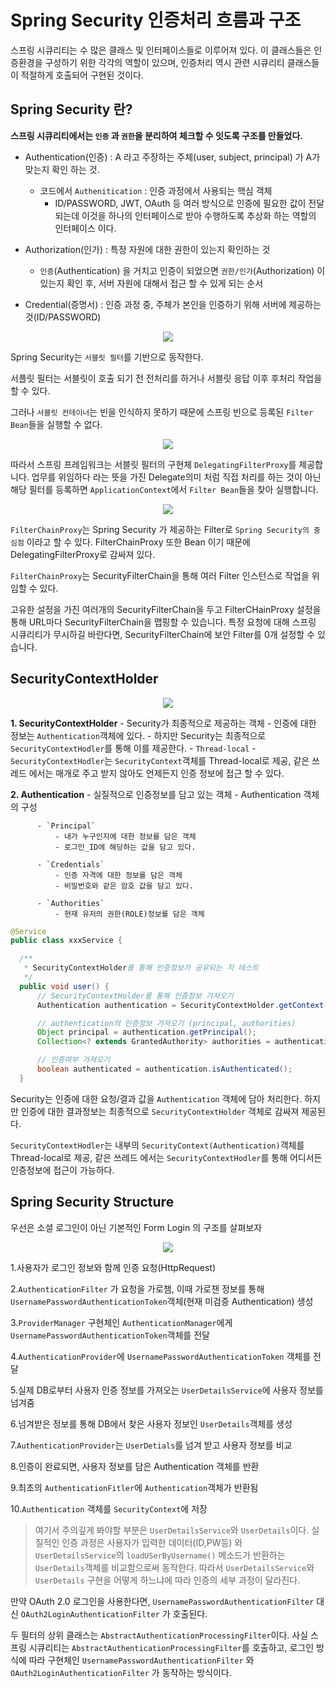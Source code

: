 
# Spring Security 인증처리 흐름과 구조

스프링 시큐리티는 수 많은 클래스 및 인터페이스들로 이루어져 있다. 이 클래스들은 인증환경을 구성하기 위한 각각의 역할이 있으며, 인증처리 역시 관련 시큐리티 클래스들이 적절하게 호출되어 구현된 것이다.

## Spring Security 란?

  __스프링 시큐리티에서는 `인증` 과 `권한`을 분리하여 체크할 수 잇도록 구조를 만들었다.__
    
   - Authentication(인증) : A 라고 주장하는 주체(user, subject, principal) 가 A가 맞는지 확인 하는 것.
      - 코드에서 `Authenitication` : 인증 과정에서 사용되는 핵심 객체
         - ID/PASSWORD, JWT, OAuth 등 여러 방식으로 인증에 필요한 값이 전달되는데 이것을 하나의 인터페이스로 받아 수행하도록 추상화 하는 역할의 인터페이스 이다.
   - Authorization(인가) : 특정 자원에 대한 권한이 있는지 확인하는 것
      - `인증`(Authentication) 을 거치고 인증이 되었으면 `권한/인가`(Authorization) 이 있는지 확인 후, 서버 자원에 대해서 접근 할 수 있게 되는 순서
   
   - Credential(증명서) : 인증 과정 중, 주체가 본인을 인증하기 위해 서버에 제공하는 것(ID/PASSWORD)


  <p align = center>
  <img src = https://media.vlpt.us/images/qotndus43/post/8d342792-848f-4078-9c74-b3acd32e8c91/image.png>
  </p>
  
  Spring Security는 `서블릿 필터`를 기반으로 동작한다.
  
  서플릿 필터는 서블릿이 호출 되기 전 전처리를 하거나 서블릿 응답 이후 후처리 작업을 할 수 있다.
  
  그러나 `서블릿 컨테이너`는 빈을 인식하지 못하기 때문에 스프링 빈으로 등록된 `Filter Bean`들을 실행할 수 없다.
  
  <p align = center>
  <img src= https://media.vlpt.us/images/qotndus43/post/df134816-a636-4a1a-b37f-41d4fd69b01e/image.png>
  </p>
  
  따라서 스프링 프레임워크는 서블릿 필터의 구현체 `DelegatingFilterProxy`를 제공합니다. 업무를 위임하다 라는 뜻을 가진 Delegate의미 처럼 직접 처리를 하는 것이 아닌 해당 필터를 등록하면 `ApplicationContext`에서 `Filter Bean`들을 찾아 실행합니다.
  
  <p align = center>
  <img src = https://media.vlpt.us/images/qotndus43/post/75720d89-0234-4bc8-8057-8c3710e3a16f/image.png>
  </p>
  
  `FilterChainProxy`는 Spring Security 가 제공하는 Filter로 `Spring Security의 중심점` 이라고 할 수 있다. FilterChainProxy 또한 Bean 이기 때문에 DelegatingFilterProxy로 감싸져 있다.
  
  `FilterChainProxy`는 SecurityFilterChain을 통해 여러 Filter 인스턴스로 작업을 위임할 수 있다.
  
  고유한 설정을 가진 여러개의 SecurityFilterChain을 두고 FilterCHainProxy 설정을 통해 URL마다 SecurityFilterChain을 맵핑할 수 있습니다. 특정 요청에 대해 스프링 시큐리티가 무시하길 바란다면, SecurityFilterChain에 보안 Filter를 0개 설정할 수 있습니다.
  
  
  ## SecurityContextHolder
  
  <p align = center>
  <img src = https://media.vlpt.us/images/franc/post/94ae1f24-267e-4ba9-b461-10ed9514bf27/sec2-2.png>
  </p>
  
  __1. SecurityContextHolder__
      - Security가 최종적으로 제공하는 객체
         - 인증에 대한 정보는 `Authentication`객체에 있다.
         - 하지만 Security는 최종적으로 `SecurityContextHodler`를 통해 이를 제공한다.
      - `Thread-local`
          - `SecurityContextHodler`는 `SecurityContext`객체를 Thread-local로 제공, 같은 쓰레드 에서는 매개로 주고 받지 않아도 언제든지 인증 정보에 접근 할 수 있다.
           
  
  
  __2. Authentication__
      - 실질적으로 인증정보를 담고 있는 객체
      - Authentication 객체의 구성
      
          - `Principal`
              - 내가 누구인지에 대한 정보를 담은 객체
              - 로그인_ID에 해당하는 값을 담고 있다.
              
          - `Credentials`
              - 인증 자격에 대한 정보를 담은 객체
              - 비밀번호와 같은 암호 값을 담고 있다.
              
          - `Authorities`
              - 현재 유저의 권한(ROLE)정보를 담은 객체
              
              
  ~~~java
  @Service
public class xxxService {

    /**
     * SecurityContextHolder를 통해 인증정보가 공유되는 지 테스트
     */
    public void user() {
    	// SecurityContextHolder를 통해 인증정보 가져오기
        Authentication authentication = SecurityContextHolder.getContext().getAuthentication();

        // authentication의 인증정보 가져오기 (principal, authorities)
        Object principal = authentication.getPrincipal();
        Collection<? extends GrantedAuthority> authorities = authentication.getAuthorities();

        // 인증여부 가져오기
        boolean authenticated = authentication.isAuthenticated();
    }
  
  ~~~
    
   Security는 인증에 대한 요청/결과 값을 `Authentication` 객체에 담아 처리한다. 하지만 인증에 대한 결과정보는 최종적으로 `SecurityContextHolder` 객체로 감싸져 제공된다.
   
   `SecurityContextHodler`는 내부의 `SecurityContext(Authentication)`객체를 Thread-local로 제공, 같은 쓰레드 에서는 `SecurityContextHodler`를 통해 어디서든 인증정보에 접근이 가능하다.
   
   
   ## Spring Security Structure
   
   우선은 소셜 로그인이 아닌 기본적인 Form Login 의 구조를 살펴보자
   
   <p align = center>
   <img src = https://media.vlpt.us/images/tmdgh0221/post/943d8964-04c2-4310-8b32-caaf0aac8b65/security-aritchtecture.PNG>
   </p>
   
   1.사용자가 로그인 정보와 함께 인증 요청(HttpRequest)
   
   2.`AuthenticationFilter` 가 요청을 가로챔, 이때 가로챈 정보를 통해 `UsernamePasswordAuthenticationToken`객체(현재 미검증 Authentication) 생성
   
   3.`ProviderManager` 구현체인 `AuthenticationManager`에게 `UsernamePasswordAuthenticationToken`객체를 전달
   
   4.`AuthenticationProvider`에 `UsernamePasswordAuthenticationToken` 객체를 전달
   
   5.실제 DB로부터 사용자 인증 정보를 가져오는 `UserDetailsService`에 사용자 정보를 넘겨줌
   
   6.넘겨받은 정보를 통해 DB에서 찾은 사용자 정보인 `UserDetails`객체를 생성
   
   7.`AuthenticationProvider`는 `UserDetials`를 넘겨 받고 사용자 정보를 비교
   
   8.인증이 완료되면, 사용자 정보를 담은 Authentication 객체를 반환
   
   9.최초의 `AuthenticationFitler`에 `Authentication`객체가 반환됨
   
   10.`Authentication` 객체를 `SecurityContext`에 저장
   
   > 여기서 주의깊게 봐야할 부분은 `UserDetailsService`와 `UserDetails`이다. 실질적인 인증 과정은 사용자가 입력한 데이터(ID,PW등) 와 `UserDetailsService`의 `loadUSerByUsername()` 메소드가 반환하는 `UserDetails`객체를 비교함으로써 동작한다. 따라서 `UserDetailsService`와 `UserDetails` 구현을 어떻게 하느냐에 따라 인증의 세부 과정이 달라진다.
   
   만약 OAuth 2.0 로그인을 사용한다면, `UsernamePasswordAuthenticationFilter` 대신 `OAuth2LoginAuthenticationFilter` 가 호출된다. 
   
   두 필터의 상위 클래스는 `AbstractAuthenticationProcessingFilter`이다. 사실 스프링 시큐리티는 `AbstractAuthenticationProcessingFilter`를 호출하고, 로그인 방식에 따라 구현체인 `UsernamePasswordAuthenticationFilter` 와 `OAuth2LoginAuthenticationFilter` 가 동작하는 방식이다.
